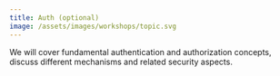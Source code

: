 ```yaml
---
title: Auth (optional)
image: /assets/images/workshops/topic.svg
---
```


We will cover fundamental authentication and authorization concepts, discuss
different mechanisms and related security aspects.
